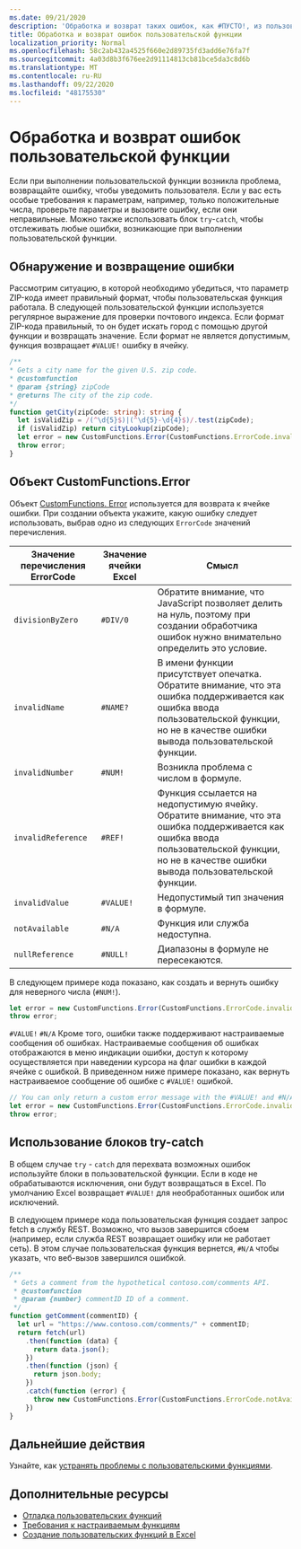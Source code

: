 ```yaml
---
ms.date: 09/21/2020
description: 'Обработка и возврат таких ошибок, как #ПУСТО!, из пользовательской функции.'
title: Обработка и возврат ошибок пользовательской функции
localization_priority: Normal
ms.openlocfilehash: 58c2ab432a4525f660e2d89735fd3add6e76fa7f
ms.sourcegitcommit: 4a03d8b3f676ee2d91114813cb81bce5da3c8d6b
ms.translationtype: MT
ms.contentlocale: ru-RU
ms.lasthandoff: 09/22/2020
ms.locfileid: "48175530"
---
```

# <a name="handle-and-return-errors-from-your-custom-function"></a>Обработка и возврат ошибок пользовательской функции

Если при выполнении пользовательской функции возникла проблема, возвращайте ошибку, чтобы уведомить пользователя. Если у вас есть особые требования к параметрам, например, только положительные числа, проверьте параметры и вызовите ошибку, если они неправильные. Можно также использовать блок `try`-`catch`, чтобы отслеживать любые ошибки, возникающие при выполнении пользовательской функции.

## <a name="detect-and-throw-an-error"></a>Обнаружение и возвращение ошибки

Рассмотрим ситуацию, в которой необходимо убедиться, что параметр ZIP-кода имеет правильный формат, чтобы пользовательская функция работала. В следующей пользовательской функции используется регулярное выражение для проверки почтового индекса. Если формат ZIP-кода правильный, то он будет искать город с помощью другой функции и возвращать значение. Если формат не является допустимым, функция возвращает `#VALUE!` ошибку в ячейку.

```typescript
/**
* Gets a city name for the given U.S. zip code.
* @customfunction
* @param {string} zipCode
* @returns The city of the zip code.
*/
function getCity(zipCode: string): string {
  let isValidZip = /(^\d{5}$)|(^\d{5}-\d{4}$)/.test(zipCode);
  if (isValidZip) return cityLookup(zipCode);
  let error = new CustomFunctions.Error(CustomFunctions.ErrorCode.invalidValue, "Please provide a valid U.S. zip code.");
  throw error;
}
```

## <a name="the-customfunctionserror-object"></a>Объект CustomFunctions.Error

Объект [CustomFunctions. Error](/javascript/api/custom-functions-runtime/customfunctions.error) используется для возврата к ячейке ошибки. При создании объекта укажите, какую ошибку следует использовать, выбрав одно из следующих `ErrorCode` значений перечисления.


|Значение перечисления ErrorCode  |Значение ячейки Excel  |Смысл  |
|---------------|---------|---------|
|`divisionByZero` | `#DIV/0`  | Обратите внимание, что JavaScript позволяет делить на нуль, поэтому при создании обработчика ошибок нужно внимательно определить это условие. |
|`invalidName`    | `#NAME?`  | В имени функции присутствует опечатка. Обратите внимание, что эта ошибка поддерживается как ошибка ввода пользовательской функции, но не в качестве ошибки вывода пользовательской функции. | 
|`invalidNumber`  | `#NUM!`   | Возникла проблема с числом в формуле. |
|`invalidReference` | `#REF!` | Функция ссылается на недопустимую ячейку. Обратите внимание, что эта ошибка поддерживается как ошибка ввода пользовательской функции, но не в качестве ошибки вывода пользовательской функции.|
|`invalidValue`   | `#VALUE!` | Недопустимый тип значения в формуле. |
|`notAvailable`   | `#N/A`    | Функция или служба недоступна. |
|`nullReference`  | `#NULL!`  | Диапазоны в формуле не пересекаются. |

В следующем примере кода показано, как создать и вернуть ошибку для неверного числа (`#NUM!`).

```typescript
let error = new CustomFunctions.Error(CustomFunctions.ErrorCode.invalidNumber);
throw error;
```

`#VALUE!` `#N/A` Кроме того, ошибки также поддерживают настраиваемые сообщения об ошибках. Настраиваемые сообщения об ошибках отображаются в меню индикации ошибки, доступ к которому осуществляется при наведении курсора на флаг ошибки в каждой ячейке с ошибкой. В приведенном ниже примере показано, как вернуть настраиваемое сообщение об ошибке с `#VALUE!` ошибкой.

```typescript
// You can only return a custom error message with the #VALUE! and #N/A errors.
let error = new CustomFunctions.Error(CustomFunctions.ErrorCode.invalidValue, "The parameter can only contain lowercase characters.");
throw error;
```

## <a name="use-try-catch-blocks"></a>Использование блоков try-catch

В общем случае `try` - `catch` для перехвата возможных ошибок используйте блоки в пользовательской функции. Если в коде не обрабатываются исключения, они будут возвращаться в Excel. По умолчанию Excel возвращает `#VALUE!` для необработанных ошибок или исключений.

В следующем примере кода пользовательская функция создает запрос fetch в службу REST. Возможно, что вызов завершится сбоем (например, если служба REST возвращает ошибку или не работает сеть). В этом случае пользовательская функция вернется, `#N/A` чтобы указать, что веб-вызов завершился ошибкой.


```typescript
/**
 * Gets a comment from the hypothetical contoso.com/comments API.
 * @customfunction
 * @param {number} commentID ID of a comment.
 */
function getComment(commentID) {
  let url = "https://www.contoso.com/comments/" + commentID;
  return fetch(url)
    .then(function (data) {
      return data.json();
    })
    .then(function (json) {
      return json.body;
    })
    .catch(function (error) {
      throw new CustomFunctions.Error(CustomFunctions.ErrorCode.notAvailable);
    })
}
```

## <a name="next-steps"></a>Дальнейшие действия

Узнайте, как [устранять проблемы с пользовательскими функциями](custom-functions-troubleshooting.md).

## <a name="see-also"></a>Дополнительные ресурсы

* [Отладка пользовательских функций](custom-functions-debugging.md)
* [Требования к настраиваемым функциям](custom-functions-requirement-sets.md)
* [Создание пользовательских функций в Excel](custom-functions-overview.md)
